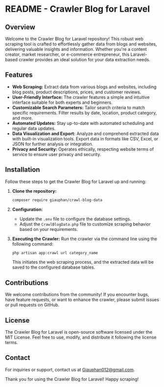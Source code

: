 # README - Crawler Blog for Laravel

## Overview
Welcome to the Crawler Blog for Laravel repository! This robust web scraping tool is crafted to effortlessly gather data from blogs and websites, delivering valuable insights and information. Whether you're a content creator, market researcher, or e-commerce entrepreneur, this Laravel-based crawler provides an ideal solution for your data extraction needs.

## Features
- **Web Scraping:** Extract data from various blogs and websites, including blog posts, product descriptions, prices, and customer reviews.
- **User-Friendly Interface:** The crawler features a simple and intuitive interface suitable for both experts and beginners.
- **Customizable Search Parameters:** Tailor search criteria to match specific requirements. Filter results by date, location, product category, and more.
- **Automated Updates:** Stay up-to-date with automated scheduling and regular data updates.
- **Data Visualization and Export:** Analyze and comprehend extracted data with built-in visualization tools. Export data in formats like CSV, Excel, or JSON for further analysis or integration.
- **Privacy and Security:** Operates ethically, respecting website terms of service to ensure user privacy and security.

## Installation
Follow these steps to get the Crawler Blog for Laravel up and running:

1. **Clone the repository:**
    ```bash
    composer require giauphan/crawl-blog-data
    ```

2. **Configuration:**
    - Update the `.env` file to configure the database settings.
    - Adjust the `CrawlBlogData.php` file to customize scraping behavior based on your requirements.

3. **Executing the Crawler:**
    Run the crawler via the command line using the following command:
    ```bash
    php artisan app:crawl url category_name
    ```
    This initiates the web scraping process, and the extracted data will be saved to the configured database tables.

## Contributions
We welcome contributions from the community! If you encounter bugs, have feature requests, or want to enhance the crawler, please submit issues or pull requests on GitHub.

## License
The Crawler Blog for Laravel is open-source software licensed under the MIT License. Feel free to use, modify, and distribute it following the license terms.

## Contact
For inquiries or support, contact us at Giauphan012@gmail.com.

Thank you for using the Crawler Blog for Laravel! Happy scraping!
